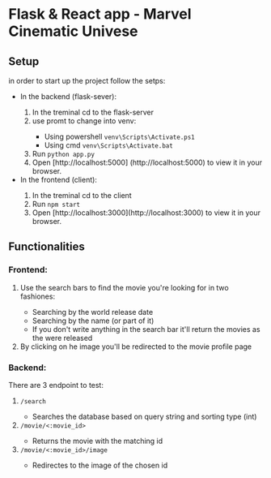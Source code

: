 # Flask & React app - Marvel Cinematic Univese

## Setup
in order to start up the project follow the setps:

<ul>
    <li>In the backend (flask-sever):</li>
        <ol>
            <li>In the treminal cd to the flask-server</li>
            <li>use promt to change into venv: </li>
                <ul>
                    <li>Using powershell <code>venv\Scripts\Activate.ps1</code></li>
                    <li>Using cmd <code>venv\Scripts\Activate.bat</code></li>
                </ul>
            <li>Run <code>python app.py</code></li>
            <li>Open [http://localhost:5000] (http://localhost:5000) to view it in your browser.</li>
        </ol>
    <li>In the frontend (client):</li>
        <ol>
            <li>In the treminal cd to the client</li>
            <li>Run <code>npm start</code></li>
            <li>Open [http://localhost:3000](http://localhost:3000) to view it in your browser.</li>
        </ol>
</ul>

## Functionalities 
### Frontend:
<ol>
    <li>Use the search bars to find the movie you're looking for in two fashiones:</li>
        <ul>
            <li>Searching by the world release date</li>
            <li>Searching by the name (or part of it)</li>
            <li>If you don't write anything in the search bar it'll return the movies as the were released </li>
        </ul>
    <li>By clicking on he image you'll be redirected to the movie profile page</li>
</ol>

### Backend:
There are 3 endpoint to test:
<ol>
    <li><code>/search</code></li>
        <ul>
            <li>Searches the database based on query string and sorting type (int)</li>
        </ul>
    <li><code>/movie/<:movie_id></code></li>
        <ul>
            <li>Returns the movie with the matching id</li>
        </ul>
    <li><code>/movie/<:movie_id>/image</code></li>
        <ul>
            <li>Redirectes to the image of the chosen id</li>
        </ul>
</ol>
